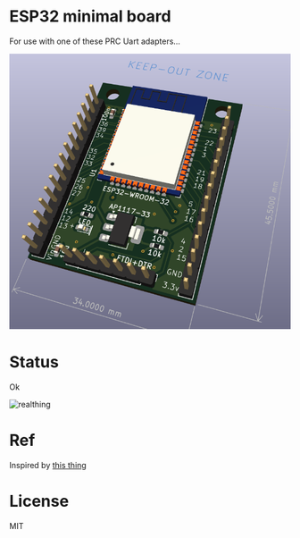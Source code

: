 # ESP32 minimal board

For use with one of these PRC Uart adapters...

![preview](images/Preview3D.png)

# Status

Ok

![realthing](./images/IMG_0887.png)

# Ref

Inspired by  [this thing](https://electronoobs.com/eng_arduino_tut172.php)

# License

MIT
